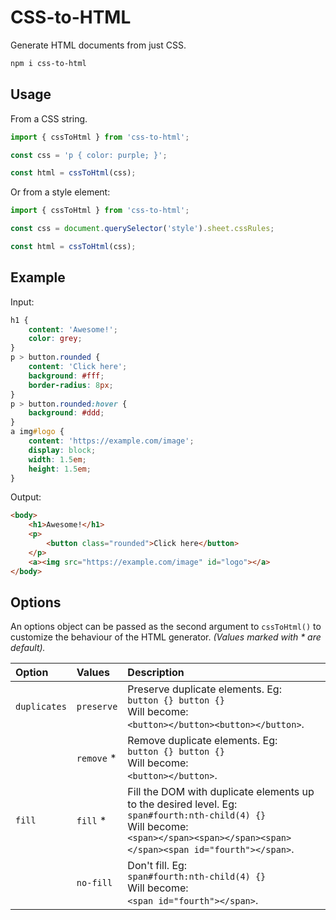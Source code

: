 # CSS-to-HTML

Generate HTML documents from just CSS.

```bash
npm i css-to-html
```


## Usage

From a CSS string.
```javascript
import { cssToHtml } from 'css-to-html';

const css = 'p { color: purple; }';

const html = cssToHtml(css);
```

Or from a style element:
```javascript
import { cssToHtml } from 'css-to-html';

const css = document.querySelector('style').sheet.cssRules;

const html = cssToHtml(css);
```


## Example

Input:
```css
h1 {
    content: 'Awesome!';
    color: grey;
}
p > button.rounded {
    content: 'Click here';
    background: #fff;
    border-radius: 8px;
}
p > button.rounded:hover {
    background: #ddd;
}
a img#logo {
    content: 'https://example.com/image';
    display: block;
    width: 1.5em;
    height: 1.5em;
}
```

Output:
```html
<body>
    <h1>Awesome!</h1>
    <p>
        <button class="rounded">Click here</button>
    </p>
    <a><img src="https://example.com/image" id="logo"></a>
</body>
```


## Options

An options object can be passed as the second argument to `cssToHtml()` to customize the behaviour of the HTML generator. _(Values marked with * are default)._

| Option       | Values     | Description |
| :----------- | :--------- | :---------- |
| `duplicates` | `preserve` | Preserve duplicate elements. Eg: <br/> `button {} button {}` <br/> Will become: <br/> `<button></button><button></button>`. |
|              | `remove` * | Remove duplicate elements. Eg: <br/> `button {} button {}` <br/> Will become: <br/> `<button></button>`. |
| `fill`       | `fill`   * | Fill the DOM with duplicate elements up to the desired level. Eg: <br/> `span#fourth:nth-child(4) {}` <br/> Will become: <br/> `<span></span><span></span><span></span><span id="fourth"></span>`. |
|              | `no-fill`  | Don't fill. Eg: <br/> `span#fourth:nth-child(4) {}` <br/> Will become: <br/> `<span id="fourth"></span>`. |
